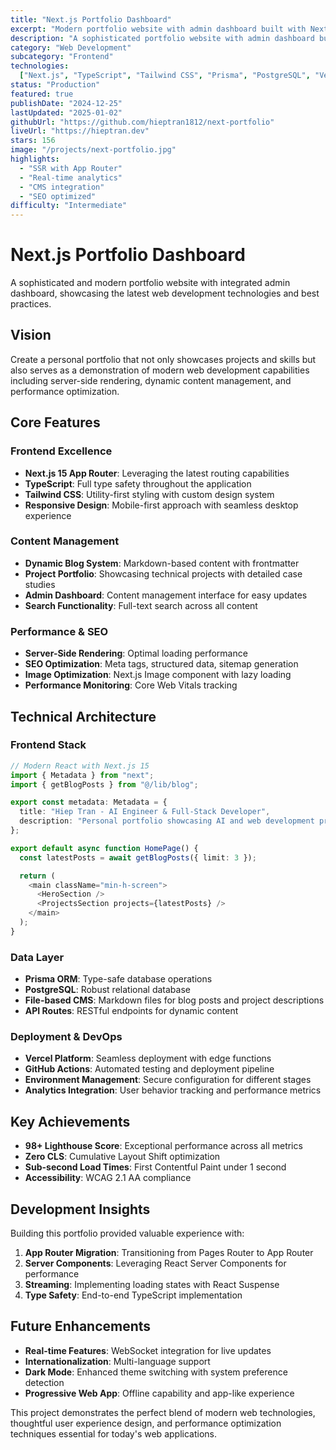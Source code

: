 ```yaml
---
title: "Next.js Portfolio Dashboard"
excerpt: "Modern portfolio website with admin dashboard built with Next.js 15, featuring dynamic content management and analytics."
description: "A sophisticated portfolio website with admin dashboard built using Next.js 15 App Router, TypeScript, and Tailwind CSS. Features include dynamic content management, real-time analytics, and blog system."
category: "Web Development"
subcategory: "Frontend"
technologies:
  ["Next.js", "TypeScript", "Tailwind CSS", "Prisma", "PostgreSQL", "Vercel"]
status: "Production"
featured: true
publishDate: "2024-12-25"
lastUpdated: "2025-01-02"
githubUrl: "https://github.com/hieptran1812/next-portfolio"
liveUrl: "https://hieptran.dev"
stars: 156
image: "/projects/next-portfolio.jpg"
highlights:
  - "SSR with App Router"
  - "Real-time analytics"
  - "CMS integration"
  - "SEO optimized"
difficulty: "Intermediate"
---
```


# Next.js Portfolio Dashboard

A sophisticated and modern portfolio website with integrated admin dashboard, showcasing the latest web development technologies and best practices.

## Vision

Create a personal portfolio that not only showcases projects and skills but also serves as a demonstration of modern web development capabilities including server-side rendering, dynamic content management, and performance optimization.

## Core Features

### Frontend Excellence

- **Next.js 15 App Router**: Leveraging the latest routing capabilities
- **TypeScript**: Full type safety throughout the application
- **Tailwind CSS**: Utility-first styling with custom design system
- **Responsive Design**: Mobile-first approach with seamless desktop experience

### Content Management

- **Dynamic Blog System**: Markdown-based content with frontmatter
- **Project Portfolio**: Showcasing technical projects with detailed case studies
- **Admin Dashboard**: Content management interface for easy updates
- **Search Functionality**: Full-text search across all content

### Performance & SEO

- **Server-Side Rendering**: Optimal loading performance
- **SEO Optimization**: Meta tags, structured data, sitemap generation
- **Image Optimization**: Next.js Image component with lazy loading
- **Performance Monitoring**: Core Web Vitals tracking

## Technical Architecture

### Frontend Stack

```typescript
// Modern React with Next.js 15
import { Metadata } from "next";
import { getBlogPosts } from "@/lib/blog";

export const metadata: Metadata = {
  title: "Hiep Tran - AI Engineer & Full-Stack Developer",
  description: "Personal portfolio showcasing AI and web development projects",
};

export default async function HomePage() {
  const latestPosts = await getBlogPosts({ limit: 3 });

  return (
    <main className="min-h-screen">
      <HeroSection />
      <ProjectsSection projects={latestPosts} />
    </main>
  );
}
```

### Data Layer

- **Prisma ORM**: Type-safe database operations
- **PostgreSQL**: Robust relational database
- **File-based CMS**: Markdown files for blog posts and project descriptions
- **API Routes**: RESTful endpoints for dynamic content

### Deployment & DevOps

- **Vercel Platform**: Seamless deployment with edge functions
- **GitHub Actions**: Automated testing and deployment pipeline
- **Environment Management**: Secure configuration for different stages
- **Analytics Integration**: User behavior tracking and performance metrics

## Key Achievements

- **98+ Lighthouse Score**: Exceptional performance across all metrics
- **Zero CLS**: Cumulative Layout Shift optimization
- **Sub-second Load Times**: First Contentful Paint under 1 second
- **Accessibility**: WCAG 2.1 AA compliance

## Development Insights

Building this portfolio provided valuable experience with:

1. **App Router Migration**: Transitioning from Pages Router to App Router
2. **Server Components**: Leveraging React Server Components for performance
3. **Streaming**: Implementing loading states with React Suspense
4. **Type Safety**: End-to-end TypeScript implementation

## Future Enhancements

- **Real-time Features**: WebSocket integration for live updates
- **Internationalization**: Multi-language support
- **Dark Mode**: Enhanced theme switching with system preference detection
- **Progressive Web App**: Offline capability and app-like experience

This project demonstrates the perfect blend of modern web technologies, thoughtful user experience design, and performance optimization techniques essential for today's web applications.
